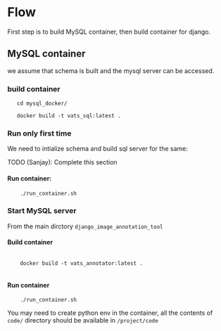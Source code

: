 # Flow

First step is to build MySQL container, then build container for django.

## MySQL container 
we assume that schema is built and the mysql server can be accessed. 

### build container
```shell
   cd mysql_docker/

   docker build -t vats_sql:latest .
```

### Run only first time
We need to intialize schema and build sql server for the same:

TODO (Sanjay): Complete this section
#### Run container:
```shell
    ./run_container.sh
```
### Start MySQL server
From the main dirctory `django_image_annotation_tool`
#### Build container
```shell
    
    docker build -t vats_annotator:latest .   
    
```
#### Run container
```shell
    ./run_container.sh
```
You may need to create python env in the container, all the contents of `code/`
directory should be available in `/project/code`


